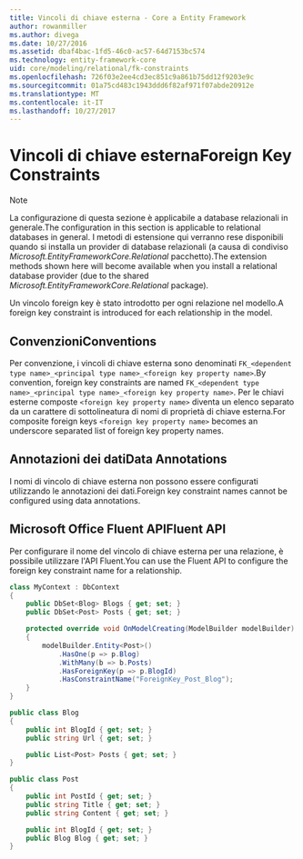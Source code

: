 ```yaml
---
title: Vincoli di chiave esterna - Core a Entity Framework
author: rowanmiller
ms.author: divega
ms.date: 10/27/2016
ms.assetid: dbaf4bac-1fd5-46c0-ac57-64d7153bc574
ms.technology: entity-framework-core
uid: core/modeling/relational/fk-constraints
ms.openlocfilehash: 726f03e2ee4cd3ec851c9a861b75dd12f9203e9c
ms.sourcegitcommit: 01a75cd483c1943ddd6f82af971f07abde20912e
ms.translationtype: MT
ms.contentlocale: it-IT
ms.lasthandoff: 10/27/2017
---
```

# <a name="foreign-key-constraints"></a><span data-ttu-id="8dd6d-102">Vincoli di chiave esterna</span><span class="sxs-lookup"><span data-stu-id="8dd6d-102">Foreign Key Constraints</span></span>

> [!NOTE]  
> <span data-ttu-id="8dd6d-103">La configurazione di questa sezione è applicabile a database relazionali in generale.</span><span class="sxs-lookup"><span data-stu-id="8dd6d-103">The configuration in this section is applicable to relational databases in general.</span></span> <span data-ttu-id="8dd6d-104">I metodi di estensione qui verranno rese disponibili quando si installa un provider di database relazionali (a causa di condiviso *Microsoft.EntityFrameworkCore.Relational* pacchetto).</span><span class="sxs-lookup"><span data-stu-id="8dd6d-104">The extension methods shown here will become available when you install a relational database provider (due to the shared *Microsoft.EntityFrameworkCore.Relational* package).</span></span>

<span data-ttu-id="8dd6d-105">Un vincolo foreign key è stato introdotto per ogni relazione nel modello.</span><span class="sxs-lookup"><span data-stu-id="8dd6d-105">A foreign key constraint is introduced for each relationship in the model.</span></span>

## <a name="conventions"></a><span data-ttu-id="8dd6d-106">Convenzioni</span><span class="sxs-lookup"><span data-stu-id="8dd6d-106">Conventions</span></span>

<span data-ttu-id="8dd6d-107">Per convenzione, i vincoli di chiave esterna sono denominati `FK_<dependent type name>_<principal type name>_<foreign key property name>`.</span><span class="sxs-lookup"><span data-stu-id="8dd6d-107">By convention, foreign key constraints are named `FK_<dependent type name>_<principal type name>_<foreign key property name>`.</span></span> <span data-ttu-id="8dd6d-108">Per le chiavi esterne composte `<foreign key property name>` diventa un elenco separato da un carattere di sottolineatura di nomi di proprietà di chiave esterna.</span><span class="sxs-lookup"><span data-stu-id="8dd6d-108">For composite foreign keys `<foreign key property name>` becomes an underscore separated list of foreign key property names.</span></span>

## <a name="data-annotations"></a><span data-ttu-id="8dd6d-109">Annotazioni dei dati</span><span class="sxs-lookup"><span data-stu-id="8dd6d-109">Data Annotations</span></span>

<span data-ttu-id="8dd6d-110">I nomi di vincolo di chiave esterna non possono essere configurati utilizzando le annotazioni dei dati.</span><span class="sxs-lookup"><span data-stu-id="8dd6d-110">Foreign key constraint names cannot be configured using data annotations.</span></span>

## <a name="fluent-api"></a><span data-ttu-id="8dd6d-111">Microsoft Office Fluent API</span><span class="sxs-lookup"><span data-stu-id="8dd6d-111">Fluent API</span></span>

<span data-ttu-id="8dd6d-112">Per configurare il nome del vincolo di chiave esterna per una relazione, è possibile utilizzare l'API Fluent.</span><span class="sxs-lookup"><span data-stu-id="8dd6d-112">You can use the Fluent API to configure the foreign key constraint name for a relationship.</span></span>

<!-- [!code-csharp[Main](samples/core/relational/Modeling/FluentAPI/Samples/Relational/RelationshipConstraintName.cs?highlight=12)] -->
``` csharp
class MyContext : DbContext
{
    public DbSet<Blog> Blogs { get; set; }
    public DbSet<Post> Posts { get; set; }

    protected override void OnModelCreating(ModelBuilder modelBuilder)
    {
        modelBuilder.Entity<Post>()
            .HasOne(p => p.Blog)
            .WithMany(b => b.Posts)
            .HasForeignKey(p => p.BlogId)
            .HasConstraintName("ForeignKey_Post_Blog");
    }
}

public class Blog
{
    public int BlogId { get; set; }
    public string Url { get; set; }

    public List<Post> Posts { get; set; }
}

public class Post
{
    public int PostId { get; set; }
    public string Title { get; set; }
    public string Content { get; set; }

    public int BlogId { get; set; }
    public Blog Blog { get; set; }
}
```

